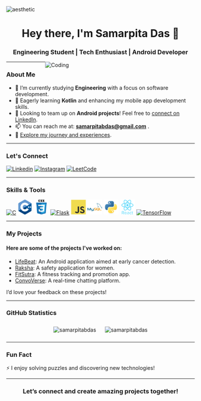 <img src="https://i.pinimg.com/originals/58/9d/dd/589ddd85b8c039595b21fb6510f44d6e.gif" alt="aesthetic" style="width: 1000px; height: auto;">

<h1 align="center">Hey there, I'm Samarpita Das 👋</h1>
<h3 align="center">Engineering Student | Tech Enthusiast | Android Developer</h3>

<img align="right" alt="Coding" width="400px" src="https://i.pinimg.com/originals/90/59/70/905970d0e0ce713dbf7356e0ad8945c4.gif">

---

### About Me

- 🔭 I’m currently studying **Engineering** with a focus on software development.
- 🌱 Eagerly learning **Kotlin** and enhancing my mobile app development skills.
- 👯 Looking to team up on **Android projects**! Feel free to [connect on LinkedIn](https://www.linkedin.com/in/samarpitabdas).
- 📫 You can reach me at: **samarpitabdas@gmail.com** .
- 📄 [Explore my journey and experiences](#).

---

### Let's Connect
<p align="left">
  <a href="https://www.linkedin.com/in/samarpitabdas" target="_blank"><img src="https://i.pinimg.com/564x/70/dd/bd/70ddbd3e0121c99500a7b7074af7201a.jpg" alt="Linkedin" height="30" width="40" /></a>
  <a href="https://www.instagram.com/samarpitadas_" target="_blank"><img src="https://i.pinimg.com/enabled_lo/564x/2b/8c/04/2b8c04109707d9f092f2287bbc1db8da.jpg" alt="Instagram" height="30" width="40" /></a>
  <a href="https://leetcode.com/u/codenemesis" target="_blank"><img src="https://i.pinimg.com/enabled_lo/736x/1e/b4/9b/1eb49bf7502fd07430e7c24ff2261b8c.jpg" alt="LeetCode" height="30" width="40" /></a>
</p>

---

### Skills & Tools
<p align="left">
  <a href="https://www.cprogramming.com/" target="_blank"><img src="https://i.pinimg.com/564x/9f/9d/75/9f9d75df30d9d4ae73248f466c97ab83.jpg" alt="C" width="40" height="40"/></a>
  <a href="https://www.w3schools.com/cpp/" target="_blank"><img src="https://raw.githubusercontent.com/devicons/devicon/master/icons/cplusplus/cplusplus-original.svg" alt="C++" width="40" height="40"/></a>
  <a href="https://www.w3schools.com/css/" target="_blank"><img src="https://raw.githubusercontent.com/devicons/devicon/master/icons/css3/css3-original-wordmark.svg" alt="CSS3" width="40" height="40"/></a>
  <a href="https://flask.palletsprojects.com/" target="_blank"><img src="https://www.vectorlogo.zone/logos/pocoo_flask/pocoo_flask-icon.svg" alt="Flask" width="40" height="40"/></a>
  <a href="https://developer.mozilla.org/en-US/docs/Web/JavaScript" target="_blank"><img src="https://raw.githubusercontent.com/devicons/devicon/master/icons/javascript/javascript-original.svg" alt="JavaScript" width="40" height="40"/></a>
  <a href="https://www.mysql.com/" target="_blank"><img src="https://raw.githubusercontent.com/devicons/devicon/master/icons/mysql/mysql-original-wordmark.svg" alt="MySQL" width="40" height="40"/></a>
  <a href="https://www.python.org" target="_blank"><img src="https://raw.githubusercontent.com/devicons/devicon/master/icons/python/python-original.svg" alt="Python" width="40" height="40"/></a>
  <a href="https://reactjs.org/" target="_blank"><img src="https://raw.githubusercontent.com/devicons/devicon/master/icons/react/react-original-wordmark.svg" alt="React" width="40" height="40"/></a>
  <a href="https://www.tensorflow.org" target="_blank"><img src="https://www.vectorlogo.zone/logos/tensorflow/tensorflow-icon.svg" alt="TensorFlow" width="40" height="40"/></a>
</p>

---

### My Projects

#### Here are some of the projects I've worked on:
- [LifeBeat](https://github.com/SamarpitaBDas/LifeBeat): An Android application aimed at early cancer detection.
- [Raksha](https://github.com/SamarpitaBDas/Raksha): A safety application for women.
- [FitSutra](https://github.com/SamarpitaBDas/FitSutra): A fitness tracking and promotion app.
- [ConvoVerse](https://github.com/SamarpitaBDas/ConvoVerse): A real-time chatting platform.

I’d love your feedback on these projects!

---

### GitHub Statistics
<div align="center">
  <img src="https://github-readme-stats.vercel.app/api/top-langs?username=samarpitabdas&show_icons=true&locale=en&layout=compact" alt="samarpitabdas" style="margin: 10px;" />
  <img src="https://github-readme-streak-stats.herokuapp.com/?user=samarpitabdas&" alt="samarpitabdas" style="margin: 10px;"/>
</div>

---

### Fun Fact
⚡ I enjoy solving puzzles and discovering new technologies!

---

<h3 align="center">Let’s connect and create amazing projects together!</h3>
